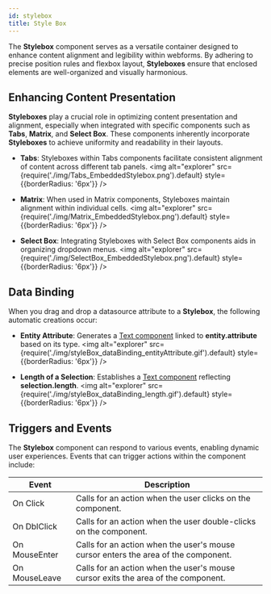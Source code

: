 ```yaml
---
id: stylebox
title: Style Box
---
```


The **Stylebox** component serves as a versatile container designed to enhance content alignment and legibility within webforms. By adhering to precise position rules and flexbox layout, **Styleboxes** ensure that enclosed elements are well-organized and visually harmonious.


## Enhancing Content Presentation

**Styleboxes** play a crucial role in optimizing content presentation and alignment, especially when integrated with specific components such as **Tabs**, **Matrix**, and **Select Box**. These components inherently incorporate **Styleboxes** to achieve uniformity and readability in their layouts.

- **Tabs**: Styleboxes within Tabs components facilitate consistent alignment of content across different tab panels.
<img alt="explorer" src={require('./img/Tabs_EmbeddedStylebox.png').default} style={{borderRadius: '6px'}} />

- **Matrix**: When used in Matrix components, Styleboxes maintain alignment within individual cells.
<img alt="explorer" src={require('./img/Matrix_EmbeddedStylebox.png').default} style={{borderRadius: '6px'}} />

- **Select Box**: Integrating Styleboxes with Select Box components aids in organizing dropdown menus.
<img alt="explorer" src={require('./img/SelectBox_EmbeddedStylebox.png').default} style={{borderRadius: '6px'}} />


## Data Binding
When you drag and drop a datasource attribute to a **Stylebox**, the following automatic creations occur:

- **Entity Attribute**: Generates a [Text component](text.md) linked to **entity.attribute** based on its type.
<img alt="explorer" src={require('./img/styleBox_dataBinding_entityAttribute.gif').default} style={{borderRadius: '6px'}} />

- **Length of a Selection**: Establishes a [Text component](text.md) reflecting **selection.length**.
<img alt="explorer" src={require('./img/styleBox_dataBinding_length.gif').default} style={{borderRadius: '6px'}} />


## Triggers and Events

The **Stylebox** component can respond to various events, enabling dynamic user experiences. Events that can trigger actions within the component include:

|Event|Description|
|---|---|
|On Click| Calls for an action when the user clicks on the component. |
|On DblClick| Calls for an action when the user double-clicks on the component. |
|On MouseEnter| Calls for an action when the user's mouse cursor enters the area of the component. |
|On MouseLeave| Calls for an action when the user's mouse cursor exits the area of the component. |